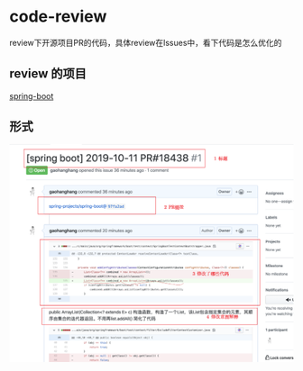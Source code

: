 # code-review

review下开源项目PR的代码，具体review在lssues中，看下代码是怎么优化的

## review 的项目

[spring-boot](https://github.com/spring-projects/spring-boot)

## 形式

![](https://raw.githubusercontent.com/gaohanghang/images/master/img/20191011235044.png)
